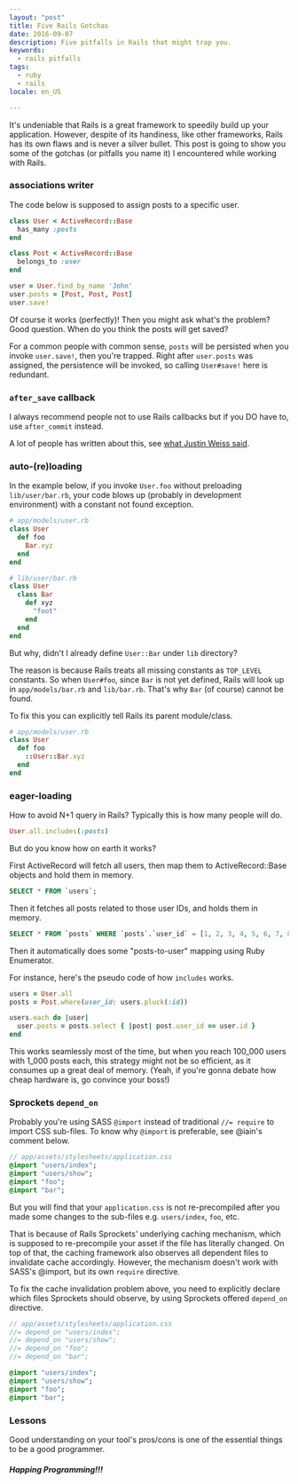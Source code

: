 ```yaml
---
layout: "post"
title: Five Rails Gotchas
date: 2016-09-07
description: Five pitfalls in Rails that might trap you.
keywords:
  - rails pitfalls
tags:
  - ruby
  - rails
locale: en_US

---
```


It's undeniable that Rails is a great framework to speedily build up your application.
However, despite of its handiness, like other frameworks, Rails has its own flaws and
is never a silver bullet. This post is going to show you some of the gotchas (or pitfalls you name it)
I encountered while working with Rails.

### associations writer

The code below is supposed to assign posts to a specific user.

```ruby
class User < ActiveRecord::Base
  has_many :posts
end

class Post < ActiveRecord::Base
  belongs_to :user
end

user = User.find_by_name 'John'
user.posts = [Post, Post, Post]
user.save!
```

Of course it works (perfectly)! Then you might ask what's the problem?  Good question.
When do you think the posts will get saved?

For a common people with common sense, `posts` will be persisted when you
invoke `user.save!`, then you're trapped. Right after `user.posts` was assigned,
the persistence will be invoked, so calling `User#save!` here is redundant.

### `after_save` callback

I always recommend people not to use Rails callbacks but if you DO have to, use
`after_commit` instead.

A lot of people has written about this, see
[what Justin Weiss said](http://www.justinweiss.com/articles/a-couple-callback-gotchas-and-a-rails-5-fix/).

### auto-(re)loading

In the example below, if you invoke `User.foo` without preloading
`lib/user/bar.rb`, your code blows up (probably in development environment) with a constant
not found exception.

```ruby
# app/models/user.rb
class User
  def foo
    Bar.xyz
  end
end

# lib/user/bar.rb
class User
  class Bar
    def xyz
      "foot"
    end
  end
end
```

But why, didn't I already define `User::Bar` under `lib` directory?

The reason is because Rails treats all missing constants as `TOP_LEVEL`
constants. So when `User#foo`, since `Bar` is not yet defined, Rails will look
up in `app/models/bar.rb` and `lib/bar.rb`. That's why `Bar` (of course) cannot be found.

To fix this you can explicitly tell Rails its parent module/class.

```ruby
# app/models/user.rb
class User
  def foo
    ::User::Bar.xyz
  end
end
```

### eager-loading

How to avoid N+1 query in Rails? Typically this is how many people will do.

```ruby
User.all.includes(:posts)
```

But do you know how on earth it works?

First ActiveRecord will fetch all users, then map them to ActiveRecord::Base
objects and hold them in memory.

```sql
SELECT * FROM `users`;
```

Then it fetches all posts related to those user IDs, and holds them in memory.

```sql
SELECT * FROM `posts` WHERE `posts`.`user_id` = [1, 2, 3, 4, 5, 6, 7, 8, ..., N]
```

Then it automatically does some "posts-to-user" mapping using Ruby Enumerator.

For instance, here's the pseudo code of how `includes` works.

```ruby
users = User.all
posts = Post.where(user_id: users.pluck(:id))

users.each do |user|
  user.posts = posts.select { |post| post.user_id == user.id }
end
```

This works seamlessly most of the time, but when you reach 100_000 users with 1_000
posts each, this strategy might not be so efficient, as it consumes up a great
deal of memory. (Yeah, if you're gonna debate how cheap hardware is, go convince your
boss!)

### Sprockets `depend_on`

Probably you're using SASS `@import` instead of traditional `//= require` to import
CSS sub-files. To know why `@import` is preferable, see @iain's comment below.

```sass
// app/assets/stylesheets/application.css
@import "users/index";
@import "users/show";
@import "foo";
@import "bar";
```

But you will find that your `application.css` is not re-precompiled after you made some
changes to the sub-files e.g. `users/index`, `foo`, etc.

That is because of Rails Sprockets' underlying caching mechanism, which is supposed to
re-precompile your asset if the file has literally changed. On top of that, the caching
framework also observes all dependent files to invalidate cache accordingly. However,
the mechanism doesn't work with SASS's @import, but its own `require` directive.

To fix the cache invalidation problem above, you need to explicitly declare which files
Sprockets should observe, by using Sprockets offered `depend_on` directive.

```sass
// app/assets/stylesheets/application.css
//= depend_on "users/index";
//= depend_on "users/show";
//= depend_on "foo";
//= depend_on "bar";

@import "users/index";
@import "users/show";
@import "foo";
@import "bar";
```

### Lessons

Good understanding on your tool's pros/cons is one of the essential things to be a good programmer.

##### Happing Programming!!!
